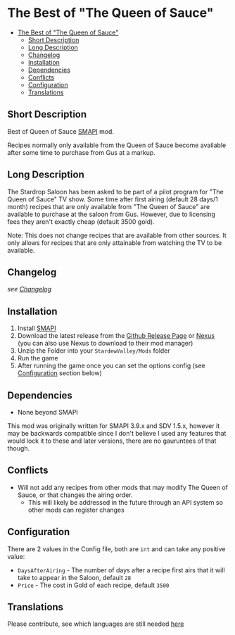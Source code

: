 # The Best of "The Queen of Sauce"

<!-- TOC -->

- [The Best of "The Queen of Sauce"](#the-best-of-the-queen-of-sauce)
    - [Short Description](#short-description)
    - [Long Description](#long-description)
    - [Changelog](#changelog)
    - [Installation](#installation)
    - [Dependencies](#dependencies)
    - [Conflicts](#conflicts)
    - [Configuration](#configuration)
    - [Translations](#translations)

<!-- /TOC -->

## Short Description
Best of Queen of Sauce [SMAPI](https://smapi.io) mod.

Recipes normally only available from the Queen of Sauce become available after some time to purchase from Gus at a markup.

## Long Description

The Stardrop Saloon has been asked to be part of a pilot program for "The Queen of Sauce" TV show. Some time after first airing (default 28 days/1 month) recipes that are only available from "The Queen of Sauce" are available to purchase at the saloon from Gus. However, due to licensing fees they aren't exactly cheap (default 3500 gold).

Note: This does not change recipes that are available from other sources. It only allows for recipes that are only attainable from watching the TV to be available. 

## Changelog

*see [Changelog](CHANGELOG.md)*

## Installation

1. Install [SMAPI](https://smapi.io)
2. Download the latest release from the [Github Release Page](https://github.com/Bpendragon/Best-of-Queen-of-Sauce/releases/) or [Nexus](https://www.nexusmods.com/stardewvalley/mods/7985?tab=files) (you can also use Nexus to download to their mod manager)
3. Unzip the Folder into your `StardewValley/Mods` folder
4. Run the game
5. After running the game once you can set the options config (see [Configuration](#configuration) section below)

## Dependencies

* None beyond SMAPI

This mod was originally written for SMAPI 3.9.x and SDV 1.5.x, however it may be backwards compatible since I don't believe I used any features that would lock it to these and later versions, there are no gauruntees of that though.

## Conflicts

* Will not add any recipes from other mods that may modify The Queen of Sauce, or that changes the airing order.
  * This will likely be addressed in the future through an API system so other mods can register changes

## Configuration

There are 2 values in the Config file, both are `int` and can take any positive value:

* `DaysAfterAiring` - The number of days after a recipe first airs that it will take to appear in the Saloon, default `28`
* `Price` - The cost in Gold of each recipe, default `3500`

## Translations

Please contribute, see which languages are still needed [here](https://github.com/StardewModders/mod-translations/issues/39)
